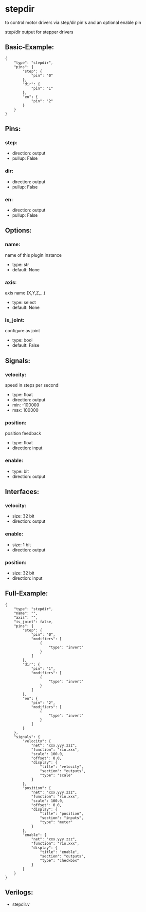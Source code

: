 # stepdir
to control motor drivers via step/dir pin's and an optional enable pin

step/dir output for stepper drivers

## Basic-Example:
```
{
    "type": "stepdir",
    "pins": {
        "step": {
            "pin": "0"
        },
        "dir": {
            "pin": "1"
        },
        "en": {
            "pin": "2"
        }
    }
}
```

## Pins:
### step:

 * direction: output
 * pullup: False

### dir:

 * direction: output
 * pullup: False

### en:

 * direction: output
 * pullup: False


## Options:
### name:
name of this plugin instance

 * type: str
 * default: None

### axis:
axis name (X,Y,Z,...)

 * type: select
 * default: None

### is_joint:
configure as joint

 * type: bool
 * default: False


## Signals:
### velocity:
speed in steps per second

 * type: float
 * direction: output
 * min: -100000
 * max: 100000

### position:
position feedback

 * type: float
 * direction: input

### enable:

 * type: bit
 * direction: output


## Interfaces:
### velocity:

 * size: 32 bit
 * direction: output

### enable:

 * size: 1 bit
 * direction: output

### position:

 * size: 32 bit
 * direction: input


## Full-Example:
```
{
    "type": "stepdir",
    "name": "",
    "axis": "",
    "is_joint": false,
    "pins": {
        "step": {
            "pin": "0",
            "modifiers": [
                {
                    "type": "invert"
                }
            ]
        },
        "dir": {
            "pin": "1",
            "modifiers": [
                {
                    "type": "invert"
                }
            ]
        },
        "en": {
            "pin": "2",
            "modifiers": [
                {
                    "type": "invert"
                }
            ]
        }
    },
    "signals": {
        "velocity": {
            "net": "xxx.yyy.zzz",
            "function": "rio.xxx",
            "scale": 100.0,
            "offset": 0.0,
            "display": {
                "title": "velocity",
                "section": "outputs",
                "type": "scale"
            }
        },
        "position": {
            "net": "xxx.yyy.zzz",
            "function": "rio.xxx",
            "scale": 100.0,
            "offset": 0.0,
            "display": {
                "title": "position",
                "section": "inputs",
                "type": "meter"
            }
        },
        "enable": {
            "net": "xxx.yyy.zzz",
            "function": "rio.xxx",
            "display": {
                "title": "enable",
                "section": "outputs",
                "type": "checkbox"
            }
        }
    }
}
```

## Verilogs:
 * stepdir.v
